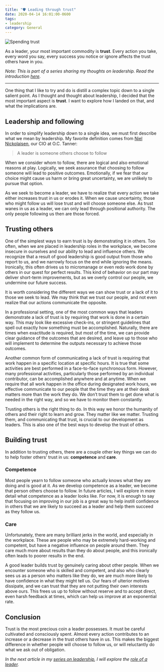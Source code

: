 ```yaml
---
title: "🛡 Leading through trust"
date: 2020-04-14 16:01:00-0600
tags:
- leadership
category: General
---
```


![Spending trust](https://media.bennorris.org/images/bennorris/uploads/2020/3ef59003d5.jpg)

As a leader, your most important commodity is **trust**. Every action you take, every word you say, every success you notice or ignore affects the trust others have in you.

*Note: This is part of a series sharing my thoughts on leadership. Read the introduction [here](/2020/04/13/thoughts-on-leadership).*

***

One thing that I like to try and do is distill a complex topic down to a single salient point. As I thought and thought about leadership, I decided that the most important aspect is **trust**. I want to explore how I landed on that, and what the implications are.


## Leadership and following

In order to simplify leadership down to a single idea, we must first describe what we mean by leadership. My favorite definition comes from [Niel Nickolaisen](https://www.linkedin.com/in/nielnickolaisen), our CIO at O.C. Tanner:

> A leader is someone others choose to follow

When we consider whom to follow, there are logical and also emotional reasons at play. Logically, we seek assurance that choosing to follow someone will lead to positive outcomes. Emotionally, if we fear that our choice might cause us harm or bring great uncertainty, we are unlikely to pursue that option.

As we seek to become a leader, we have to realize that every action we take either increases trust in us or erodes it. When we cause uncertainty, those who might follow us will lose trust and will choose someone else. As trust wanes in us as a leader, we can only lead through positional authority. The only people following us then are those forced.


## Trusting others

One of the simplest ways to earn trust is by demonstrating it in others. Too often, when we are placed in leadership roles in the workplace, we become insecure in ourselves and our ability to lead and influence others. We recognize that a result of good leadership is good output from those who report to us, and we narrowly focus on the end while ignoring the means. Ironically, this often drives us to micromanage or even redo work done by others in our quest for perfect results. This kind of behavior on our part may deliver short-term improvements, but as we overly control our people, we undermine our future success.

It is worth considering the different ways we can show trust or a lack of it to those we seek to lead. We may think that we trust our people, and not even realize that our actions communicate the opposite.

In a professional setting, one of the most common ways that leaders demonstrate a lack of trust is by requiring that work is done in a certain way. This may look like excessive check-ins, or stringent guidelines that spell out exactly how something must be accomplished. Naturally, there are times when exactitude is required, but most of the time, we can provide clear guidance of the outcomes that are desired, and leave up to those who will implement to determine the outputs necessary to achieve those outcomes.

Another common form of communicating a lack of trust is requiring that work happen in a specific location at specific hours. It is true that some activities are best performed in a face-to-face synchronous form. However, many professional activities, particularly those performed by an individual contributor, can be accomplished anywhere and at anytime. When we require that all work happen in the office during designated work hours, we effective communicate to our people that the time they are at their desk matters more than the work they do. We don’t trust them to get done what is needed in the right way, and so we have to monitor them constantly.

Trusting others is the right thing to do. In this way we honor the humanity of others and their right to learn and grow. They matter like we matter. Trusting them, and communicating that trust, is crucial to our development as leaders. This is also one of the best ways to develop the trust of others.


## Building trust

In addition to trusting others, there are a couple other key things we can do to help foster others’ trust in us: **competence** and **care**.


### Competence

Most people yearn to follow someone who actually knows what they are doing and is good at it. As we develop competence as a leader, we become that person others choose to follow. In future articles, I will explore in more detail what competence as a leader looks like. For now, it is enough to say that focusing on improving in our job is a great way to help instill confidence in others that we are likely to succeed as a leader and help them succeed as they follow us.


### Care

Unfortunately, there are many brilliant jerks in the world, and especially in the workplace. These are people who may be extremely hard-working and competent, but have a negative influence on people around them. They care much more about results than they do about people, and this ironically often leads to poorer results in the end.

A good leader builds trust by genuinely caring about other people. When we encounter someone who is skilled and competent, and also who clearly sees us as a person who matters like they do, we are much more likely to have confidence in what they might tell us. Our fears of ulterior motives dissipate, and we can trust that they are not putting their own interests above ours. This frees us up to follow without reserve and to accept direct, even harsh feedback at times, which can help us improve at an exponential rate.


## Conclusion

Trust is the most precious coin a leader possesses. It must be careful cultivated and consciously spent. Almost every action contributes to an increase or a decrease in the trust others have in us. This makes the biggest difference in whether people will choose to follow us, or will reluctantly do what we ask out of obligation.

_In the next article in my [series on leadership](https://www.bennorris.org/2020/04/13/thoughts-on-leadership), I will explore the [role of a leader](https://www.bennorris.org/2020/04/15/a-leaders-role-protect)._
